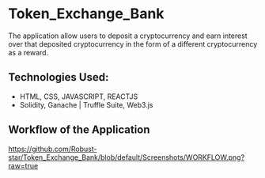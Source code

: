 # Token_Exchange_Bank
The application allow users to deposit a cryptocurrency and earn interest over that deposited cryptocurrency in the form of a different cryptocurrency as a reward.

## Technologies Used:
* HTML, CSS, JAVASCRIPT, REACTJS
* Solidity, Ganache | Truffle Suite, Web3.js

## Workflow of the Application
https://github.com/Robust-star/Token_Exchange_Bank/blob/default/Screenshots/WORKFLOW.png?raw=true
